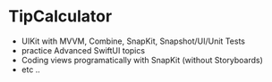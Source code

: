 # TipCalculator
- UIKit with MVVM, Combine, SnapKit, Snapshot/UI/Unit Tests
- practice Advanced SwiftUI topics
- Coding views programatically with SnapKit (without Storyboards)
- etc ..
